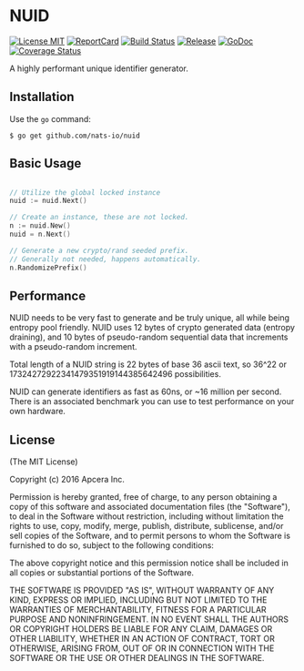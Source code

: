 # NUID

[![License MIT](https://img.shields.io/npm/l/express.svg)](http://opensource.org/licenses/MIT)
[![ReportCard](http://goreportcard.com/badge/nats-io/nuid)](http://goreportcard.com/report/nats-io/nuid)
[![Build Status](https://travis-ci.org/nats-io/nuid.svg?branch=master)](http://travis-ci.org/nats-io/nuid)
[![Release](https://img.shields.io/badge/release-v1.0.0-1eb0fc.svg)](https://github.com/nats-io/nuid/releases/tag/v1.0.0)
[![GoDoc](http://godoc.org/github.com/nats-io/nuid?status.png)](http://godoc.org/github.com/nats-io/nuid)
[![Coverage Status](https://coveralls.io/repos/github/nats-io/nuid/badge.svg?branch=master)](https://coveralls.io/github/nats-io/nuid?branch=master)

A highly performant unique identifier generator.

## Installation

Use the `go` command:

	$ go get github.com/nats-io/nuid

## Basic Usage
```go

// Utilize the global locked instance
nuid := nuid.Next()

// Create an instance, these are not locked.
n := nuid.New()
nuid = n.Next()

// Generate a new crypto/rand seeded prefix.
// Generally not needed, happens automatically.
n.RandomizePrefix()
```

## Performance
NUID needs to be very fast to generate and be truly unique, all while being entropy pool friendly.
NUID uses 12 bytes of crypto generated data (entropy draining), and 10 bytes of pseudo-random
sequential data that increments with a pseudo-random increment.

Total length of a NUID string is 22 bytes of base 36 ascii text, so 36^22 or
17324272922341479351919144385642496 possibilities.

NUID can generate identifiers as fast as 60ns, or ~16 million per second. There is an associated
benchmark you can use to test performance on your own hardware.

## License

(The MIT License)

Copyright (c) 2016 Apcera Inc.

Permission is hereby granted, free of charge, to any person obtaining a copy
of this software and associated documentation files (the "Software"), to
deal in the Software without restriction, including without limitation the
rights to use, copy, modify, merge, publish, distribute, sublicense, and/or
sell copies of the Software, and to permit persons to whom the Software is
furnished to do so, subject to the following conditions:

The above copyright notice and this permission notice shall be included in
all copies or substantial portions of the Software.

THE SOFTWARE IS PROVIDED "AS IS", WITHOUT WARRANTY OF ANY KIND, EXPRESS OR
IMPLIED, INCLUDING BUT NOT LIMITED TO THE WARRANTIES OF MERCHANTABILITY,
FITNESS FOR A PARTICULAR PURPOSE AND NONINFRINGEMENT. IN NO EVENT SHALL THE
AUTHORS OR COPYRIGHT HOLDERS BE LIABLE FOR ANY CLAIM, DAMAGES OR OTHER
LIABILITY, WHETHER IN AN ACTION OF CONTRACT, TORT OR OTHERWISE, ARISING
FROM, OUT OF OR IN CONNECTION WITH THE SOFTWARE OR THE USE OR OTHER DEALINGS
IN THE SOFTWARE.
